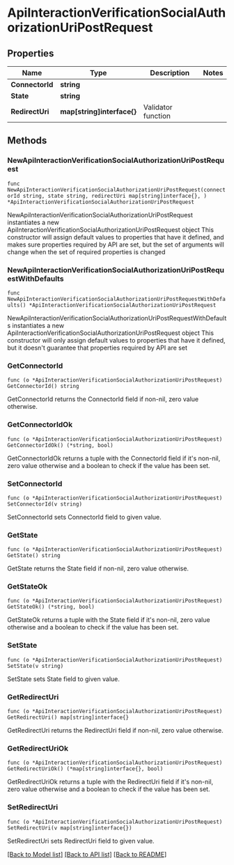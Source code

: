 # ApiInteractionVerificationSocialAuthorizationUriPostRequest

## Properties

Name | Type | Description | Notes
------------ | ------------- | ------------- | -------------
**ConnectorId** | **string** |  | 
**State** | **string** |  | 
**RedirectUri** | **map[string]interface{}** | Validator function | 

## Methods

### NewApiInteractionVerificationSocialAuthorizationUriPostRequest

`func NewApiInteractionVerificationSocialAuthorizationUriPostRequest(connectorId string, state string, redirectUri map[string]interface{}, ) *ApiInteractionVerificationSocialAuthorizationUriPostRequest`

NewApiInteractionVerificationSocialAuthorizationUriPostRequest instantiates a new ApiInteractionVerificationSocialAuthorizationUriPostRequest object
This constructor will assign default values to properties that have it defined,
and makes sure properties required by API are set, but the set of arguments
will change when the set of required properties is changed

### NewApiInteractionVerificationSocialAuthorizationUriPostRequestWithDefaults

`func NewApiInteractionVerificationSocialAuthorizationUriPostRequestWithDefaults() *ApiInteractionVerificationSocialAuthorizationUriPostRequest`

NewApiInteractionVerificationSocialAuthorizationUriPostRequestWithDefaults instantiates a new ApiInteractionVerificationSocialAuthorizationUriPostRequest object
This constructor will only assign default values to properties that have it defined,
but it doesn't guarantee that properties required by API are set

### GetConnectorId

`func (o *ApiInteractionVerificationSocialAuthorizationUriPostRequest) GetConnectorId() string`

GetConnectorId returns the ConnectorId field if non-nil, zero value otherwise.

### GetConnectorIdOk

`func (o *ApiInteractionVerificationSocialAuthorizationUriPostRequest) GetConnectorIdOk() (*string, bool)`

GetConnectorIdOk returns a tuple with the ConnectorId field if it's non-nil, zero value otherwise
and a boolean to check if the value has been set.

### SetConnectorId

`func (o *ApiInteractionVerificationSocialAuthorizationUriPostRequest) SetConnectorId(v string)`

SetConnectorId sets ConnectorId field to given value.


### GetState

`func (o *ApiInteractionVerificationSocialAuthorizationUriPostRequest) GetState() string`

GetState returns the State field if non-nil, zero value otherwise.

### GetStateOk

`func (o *ApiInteractionVerificationSocialAuthorizationUriPostRequest) GetStateOk() (*string, bool)`

GetStateOk returns a tuple with the State field if it's non-nil, zero value otherwise
and a boolean to check if the value has been set.

### SetState

`func (o *ApiInteractionVerificationSocialAuthorizationUriPostRequest) SetState(v string)`

SetState sets State field to given value.


### GetRedirectUri

`func (o *ApiInteractionVerificationSocialAuthorizationUriPostRequest) GetRedirectUri() map[string]interface{}`

GetRedirectUri returns the RedirectUri field if non-nil, zero value otherwise.

### GetRedirectUriOk

`func (o *ApiInteractionVerificationSocialAuthorizationUriPostRequest) GetRedirectUriOk() (*map[string]interface{}, bool)`

GetRedirectUriOk returns a tuple with the RedirectUri field if it's non-nil, zero value otherwise
and a boolean to check if the value has been set.

### SetRedirectUri

`func (o *ApiInteractionVerificationSocialAuthorizationUriPostRequest) SetRedirectUri(v map[string]interface{})`

SetRedirectUri sets RedirectUri field to given value.



[[Back to Model list]](../README.md#documentation-for-models) [[Back to API list]](../README.md#documentation-for-api-endpoints) [[Back to README]](../README.md)


